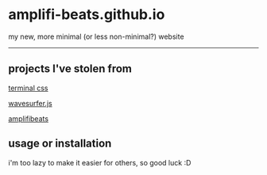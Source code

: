 # amplifi-beats.github.io
my new, more minimal (or less non-minimal?) website
<hr>

## projects I've stolen from

[terminal css](https://terminalcss.xyz/)

[wavesurfer.js](https://wavesurfer-js.org/)

[amplifibeats](https://amplifibeats.pollux.casa/)

## usage or installation

i'm too lazy to make it easier for others, so good luck :D
